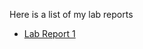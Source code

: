 Here is a list of my lab reports

* [Lab Report 1](https://empire-penguin.github.io/lab-reports/lab2/lab-report-1-week-2.html)

